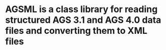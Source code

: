 # AGSML is a class library for reading structured AGS 3.1 and AGS 4.0 data files and converting them to XML files
